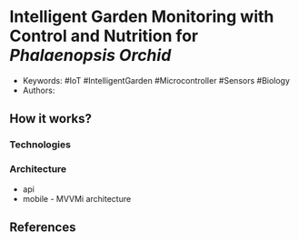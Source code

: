 # Intelligent Garden Monitoring with Control and Nutrition for *Phalaenopsis Orchid*

- Keywords: #IoT #IntelligentGarden #Microcontroller #Sensors #Biology
- Authors:

## How it works?


### Technologies


### Architecture

- api
- mobile - MVVMi architecture

## References
